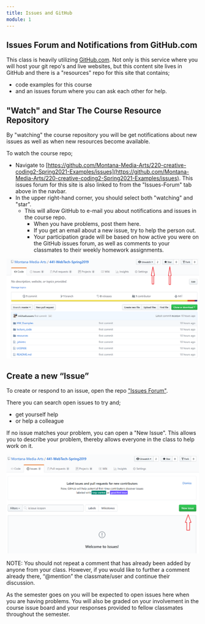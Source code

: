 ```yaml
---
title: Issues and GitHub
module: 1
---
```


<!-- Consider moving to week 2. Instead, replace with Moodle forum info. -->

## Issues Forum and Notifications from GitHub.com

This class is heavily utilizing [GitHub.com](https://github.com). Not only is this service where you will host your git repo's and live websites, but this content site lives in GitHub and there is a "resources" repo for this site that contains;

- code examples for this course
- and an issues forum where you can ask each other for help.


## "Watch" and Star The Course Resource Repository

By "watching" the course repository you will be get notifications about new issues as well as when new resources become available.

To watch the course repo;

- Navigate to [https://github.com/Montana-Media-Arts/220-creative-coding2-Spring2021-Examples/issues](https://github.com/Montana-Media-Arts/220-creative-coding2-Spring2021-Examples/issues). This issues forum for this site is also linked to from the "Issues-Forum" tab above in the navbar.
- In the upper right-hand corner, you should select both "watching" and "star".
    - This will allow GitHub to e-mail you about notifications and issues in the course repo.
        - When you have problems, post them here.
        - If you get an email about a new issue, try to help the person out.
        - Your participation grade will be based on how active you were on the GitHub issues forum, as well as comments to your classmates to their weekly homework assignments.

![Follow and Star Repositories on GitHub.com](../imgs/Screen3.png)

## Create a new “Issue”

To create or respond to an issue, open the repo ["Issues Forum"](https://github.com/Montana-Media-Arts/220-creative-coding2-Spring2021-Examples/issues).

There you can search open issues to try and;

- get yourself help
- or help a colleague

If no issue matches your problem, you can open a "New Issue". This allows you to describe your problem, thereby allows everyone in the class to help work on it.

![New Issue button](../imgs/Screen4.png)


NOTE: You should not repeat a comment that has already been added by anyone from your class. However, if you would like to further a comment already there, “@mention” the classmate/user and continue their discussion.

As the semester goes on you will be expected to open issues here when you are having problems. You will also be graded on your involvement in the course issue board and your responses provided to fellow classmates throughout the semester.

<!-- maybe another video here too

-->